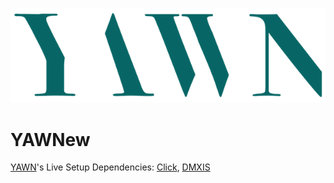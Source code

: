 ![](YAWNLogoCol.png)

# YAWNew
[YAWN](https://www.yawn.no/)'s Live Setup
Dependencies: [Click](https://github.com/MccormickMike/Click), [DMXIS](https://github.com/MccormickMike/DMXIS)
